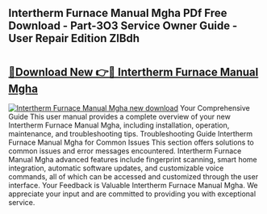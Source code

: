 ## Intertherm Furnace Manual Mgha PDf Free Download - Part-3O3 Service Owner Guide - User Repair Edition ZlBdh

# <h2><a href="http://bc53896.oget.top/?id=Intertherm+Furnace+Manual+Mgha">🔗Download New 👉🔴 Intertherm Furnace Manual Mgha</a></h2>

[![Intertherm Furnace Manual Mgha new download](https://i.imgur.com/5g1atiW.png)](http://bc53896.oget.top/?id=Intertherm+Furnace+Manual+Mgha)
Your Comprehensive Guide This user manual provides a complete overview of your new Intertherm Furnace Manual Mgha, including installation, operation, maintenance, and troubleshooting tips. Troubleshooting Guide Intertherm Furnace Manual Mgha for Common Issues This section offers solutions to common issues and error messages encountered. Intertherm Furnace Manual Mgha advanced features include fingerprint scanning, smart home integration, automatic software updates, and customizable voice commands, all of which can be accessed and customized through the user interface. Your Feedback is Valuable Intertherm Furnace Manual Mgha. We appreciate your input and are committed to providing you with exceptional service.

